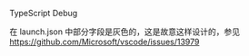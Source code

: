 TypeScript Debug

 在 launch.json 中部分字段是灰色的，这是故意这样设计的，参见 https://github.com/Microsoft/vscode/issues/13979